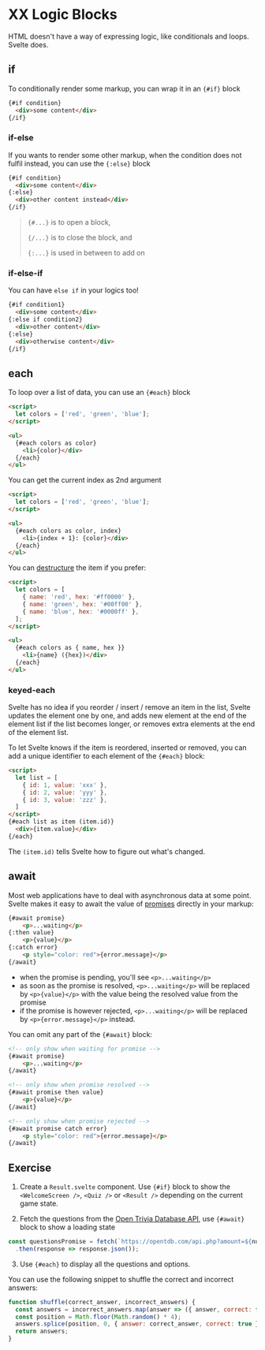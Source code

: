 # XX Logic Blocks

HTML doesn't have a way of expressing logic, like conditionals and loops. Svelte does.

## if

To conditionally render some markup, you can wrap it in an `{#if}` block

```html
{#if condition}
  <div>some content</div>
{/if}
```

### if-else

If you wants to render some other markup, when the condition does not fulfil instead, you can use the `{:else}` block

```html
{#if condition}
  <div>some content</div>
{:else}
  <div>other content instead</div>
{/if}
```

> `{#...}` is to open a block,
> 
> `{/...}` is to close the block, and
> 
> `{:...}` is used in between to add on

### if-else-if

You can have `else if` in your logics too!

```html
{#if condition1}
  <div>some content</div>
{:else if condition2}
  <div>other content</div>
{:else}
  <div>otherwise content</div>
{/if}
```

## each

To loop over a list of data, you can use an `{#each}` block

```html
<script>
  let colors = ['red', 'green', 'blue'];
</script>

<ul>
  {#each colors as color}
    <li>{color}</div>
  {/each}
</ul>
```

You can get the current index as 2nd argument

```html
<script>
  let colors = ['red', 'green', 'blue'];
</script>

<ul>
  {#each colors as color, index}
    <li>{index + 1}: {color}</div>
  {/each}
</ul>
```

You can [destructure](https://developer.mozilla.org/en-US/docs/Web/JavaScript/Reference/Operators/Destructuring_assignment) the item if you prefer:

```html
<script>
  let colors = [
    { name: 'red', hex: '#ff0000' },
    { name: 'green', hex: '#00ff00' },
    { name: 'blue', hex: '#0000ff' },
  ];
</script>

<ul>
  {#each colors as { name, hex }}
    <li>{name} ({hex})</div>
  {/each}
</ul>
```

### keyed-each

Svelte has no idea if you reorder / insert / remove an item in the list, Svelte updates the element one by one, and adds new element at the end of the element list if the list becomes longer, or removes extra elements at the end of the element list.

To let Svelte knows if the item is reordered, inserted or removed, you can add a unique identifier to each element of the `{#each}` block:

```html
<script>
  let list = [
    { id: 1, value: 'xxx' },
    { id: 2, value: 'yyy' },
    { id: 3, value: 'zzz' },
  ]
</script>
{#each list as item (item.id)}
  <div>{item.value}</div>
{/each}
```

The `(item.id)` tells Svelte how to figure out what's changed.

## await

Most web applications have to deal with asynchronous data at some point. Svelte makes it easy to await the value of [promises](https://developer.mozilla.org/en-US/docs/Web/JavaScript/Guide/Using_promises) directly in your markup:

```html
{#await promise}
	<p>...waiting</p>
{:then value}
	<p>{value}</p>
{:catch error}
	<p style="color: red">{error.message}</p>
{/await}
```

- when the promise is pending, you'll see `<p>...waiting</p>`
- as soon as the promise is resolved, `<p>...waiting</p>` will be replaced by `<p>{value}</p>` with the value being the resolved value from the promise
- if the promise is however rejected, `<p>...waiting</p>` will be replaced by `<p>{error.message}</p>` instead.

You can omit any part of the `{#await}` block:

```html
<!-- only show when waiting for promise -->
{#await promise}
	<p>...waiting</p>
{/await}

<!-- only show when promise resolved -->
{#await promise then value}
	<p>{value}</p>
{/await}

<!-- only show when promise rejected -->
{#await promise catch error}
	<p style="color: red">{error.message}</p>
{/await}
```

## Exercise

1. Create a `Result.svelte` component. Use `{#if}` block to show the `<WelcomeScreen />`, `<Quiz />` or `<Result />` depending on the current game state.

2. Fetch the questions from the [Open Trivia Database API](https://opentdb.com/), use `{#await}` block to show a loading state

```js
const questionsPromise = fetch(`https://opentdb.com/api.php?amount=${numberOfQuestions}&category=${selectedCategoryId}&difficulty=${difficulty}&type=multiple`)
  .then(response => response.json());
```

3. Use `{#each}` to display all the questions and options.

You can use the following snippet to shuffle the correct and incorrect answers:

```js
function shuffle(correct_answer, incorrect_answers) {
  const answers = incorrect_answers.map(answer => ({ answer, correct: false }));
  const position = Math.floor(Math.random() * 4);
  answers.splice(position, 0, { answer: correct_answer, correct: true });
  return answers;
}
```

